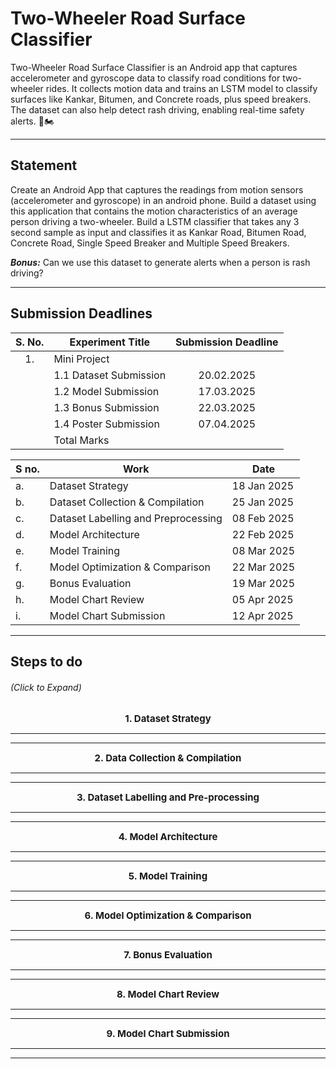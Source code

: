 # Two-Wheeler Road Surface Classifier

Two-Wheeler Road Surface Classifier is an Android app that captures accelerometer and gyroscope data to classify road conditions for two-wheeler rides. It collects motion data and trains an LSTM model to classify surfaces like Kankar, Bitumen, and Concrete roads, plus speed breakers. The dataset can also help detect rash driving, enabling real-time safety alerts. 🚀🏍️

---

## Statement

Create an Android App that captures the readings from motion sensors (accelerometer and gyroscope) in an android phone. Build a dataset using this application that contains the motion characteristics of an average person driving a two-wheeler. Build a LSTM classifier that takes any 3 second sample as input and classifies it as Kankar Road, Bitumen Road, Concrete Road, Single Speed Breaker and Multiple Speed Breakers.

**_Bonus:_** Can we use this dataset to generate alerts when a person is rash driving?

---

## Submission Deadlines

| S. No. | Experiment Title       | Submission Deadline |
| :----: | ---------------------- | :-----------------: |
|  1\.   | Mini Project           |                     |
|        | 1.1 Dataset Submission |     20.02.2025      |
|        | 1.2 Model Submission   |     17.03.2025      |
|        | 1.3 Bonus Submission   |     22.03.2025      |
|        | 1.4 Poster Submission  |     07.04.2025      |
|        | Total Marks            |                     |

| S no. | Work                                | Date        |
| ----- | ----------------------------------- | ----------- |
| a\.   | Dataset Strategy                    | 18 Jan 2025 |
| b\.   | Dataset Collection & Compilation    | 25 Jan 2025 |
| c\.   | Dataset Labelling and Preprocessing | 08 Feb 2025 |
| d\.   | Model Architecture                  | 22 Feb 2025 |
| e\.   | Model Training                      | 08 Mar 2025 |
| f\.   | Model Optimization & Comparison     | 22 Mar 2025 |
| g\.   | Bonus Evaluation                    | 19 Mar 2025 |
| h\.   | Model Chart Review                  | 05 Apr 2025 |
| i\.   | Model Chart Submission              | 12 Apr 2025 |

---

## Steps to do

###### _(Click to Expand)_

<details>
  <summary  style="font-size: 15px; font-weight: bold; display: flex; justify-content: center;"> 1. Dataset Strategy</summary>

**_App Development with MIT App Inventor to Capture Sensor Data_**

We need an Android app to capture and save motion sensor readings. Use MIT App Inventor to collect data. MIT App Inventor is beginner-friendly but limited in advanced features.

**Steps:**

- Create a New Project: Go to MIT App Inventor, log in, and create a new project.
- Add Sensors: Add accelerometer and gyroscope components.
- Design the Interface: Create buttons for actions like “Start Recording” and “Stop Recording.”
- Save Data: Use the TinyDB or File component to save sensor data locally in CSV format.
- Export Data: Add functionality to send the file to your computer using email or Google Drive or do it manually.

We can use MIT App Inventor for this part.

</details>

---
---

<details>
  <summary  style="font-size: 15px; font-weight: bold; display: flex; justify-content: center;">2. Data Collection & Compilation</summary>

**Prepare Your Environment:**

- Attach the phone securely to the two-wheeler.
- Select diverse routes (kankar, bitumen, concrete roads, etc.).

**Collect Data:**

- Start the app and record sensor readings while driving.
- Manually label the data or use a consistent annotation process during collection.

</details>

---
---

<details>
  <summary  style="font-size: 15px; font-weight: bold; display: flex; justify-content: center;">3. Dataset Labelling and Pre-processing</summary>
The Dataset has 9 colums which are as : "ID","SrNo","TimeStamp", "X_Acc","Y_Acc","Z_Acc","X_Gyro","Y_Gyro" and "Z_Gyro". Here instead of specifying the y label we have seperated the data or csv files of each classes to the respective folder i.e. "Bitumin","Concrete", "Kanker" and "Block". 
</details>

---
---

<details>
  <summary  style="font-size: 15px; font-weight: bold; display: flex; justify-content: center;">4. Model Architecture</summary>
This model is a sequential neural network designed for multi-class classification tasks involving time series or sequential data. It starts with an LSTM layer of 64 units that returns sequences, followed by a dropout layer to prevent overfitting. A second LSTM layer with 32 units further processes the temporal patterns, again followed by dropout. The dense layer with 32 units and ReLU activation captures non-linear relationships, and the final softmax layer outputs probabilities across four classes. The batch size is "32" and epoch size is "50".
</details>

---
---

<details>
  <summary  style="font-size: 15px; font-weight: bold; display: flex; justify-content: center;">5. Model Training</summary>
The LSTM model is trained using the training data (X_train, y_train) over a maximum of 50 epochs with a batch size of 32. To avoid overfitting and improve generalization, an early stopping callback is used, which monitors the validation loss (val_loss). If the validation loss does not improve for 5 consecutive epochs, training is halted, and the model restores the best weights observed during the training process. The model also evaluates its performance on a validation set (X_val, y_val) after each epoch to guide this early stopping. 
</details>

---
---

<details>
  <summary  style="font-size: 15px; font-weight: bold; display: flex; justify-content: center;">6. Model Optimization & Comparison</summary>
Since we have a little unbalanced data because of greate number of data samples under "Bitumin" class and lowest number of data samples under "Kanker" class the model trained will have a little bias. To prevent that we have preprocessed the data so that each classes have same number of data samples. 
</details>

---
---

<details>
  <summary  style="font-size: 15px; font-weight: bold; display: flex; justify-content: center;">7. Bonus Evaluation</summary>
Comming Soon
</details>

---
---

<details>
  <summary  style="font-size: 15px; font-weight: bold; display: flex; justify-content: center;">8. Model Chart Review</summary>
Comming Soon
</details>

---
---

<details>
  <summary  style="font-size: 15px; font-weight: bold; display: flex; justify-content: center;">9. Model Chart Submission</summary>
Comming Soon
</details>

---
---
